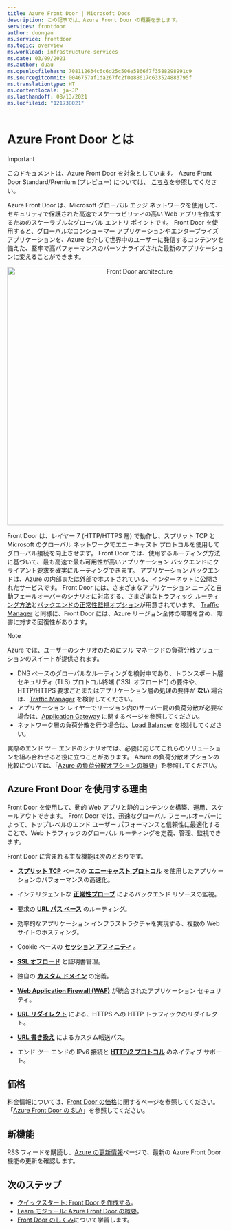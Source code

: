 ```yaml
---
title: Azure Front Door | Microsoft Docs
description: この記事では、Azure Front Door の概要を示します。
services: frontdoor
author: duongau
ms.service: frontdoor
ms.topic: overview
ms.workload: infrastructure-services
ms.date: 03/09/2021
ms.author: duau
ms.openlocfilehash: 708112634c6c6d25c506e5866f7f3588298991c9
ms.sourcegitcommit: 0046757af1da267fc2f0e88617c633524883795f
ms.translationtype: HT
ms.contentlocale: ja-JP
ms.lasthandoff: 08/13/2021
ms.locfileid: "121738021"
---
```

# <a name="what-is-azure-front-door"></a>Azure Front Door とは

> [!IMPORTANT]
> このドキュメントは、Azure Front Door を対象としています。 Azure Front Door Standard/Premium (プレビュー) については、 [こちら](standard-premium/overview.md)を参照してください。

Azure Front Door は、Microsoft グローバル エッジ ネットワークを使用して、セキュリティで保護された高速でスケーラビリティの高い Web アプリを作成するためのスケーラブルなグローバル エントリ ポイントです。 Front Door を使用すると、グローバルなコンシューマー アプリケーションやエンタープライズ アプリケーションを、Azure を介して世界中のユーザーに発信するコンテンツを備えた、堅牢で高パフォーマンスのパーソナライズされた最新のアプリケーションに変えることができます。

<p align="center">
  <img src="./media/front-door-overview/front-door-visual-diagram.png" alt="Front Door architecture" width="600" title="Azure Front Door">
</p>

Front Door は、レイヤー 7 (HTTP/HTTPS 層) で動作し、スプリット TCP と Microsoft のグローバル ネットワークでエニーキャスト プロトコルを使用してグローバル接続を向上させます。 Front Door では、使用するルーティング方法に基づいて、最も高速で最も可用性が高いアプリケーション バックエンドにクライアント要求を確実にルーティングできます。 アプリケーション バックエンドは、Azure の内部または外部でホストされている、インターネットに公開されたサービスです。 Front Door には、さまざまなアプリケーション ニーズと自動フェールオーバーのシナリオに対応する、さまざまな[トラフィック ルーティング方法](front-door-routing-methods.md)と[バックエンドの正常性監視オプション](front-door-health-probes.md)が用意されています。 [Traffic Manager](../traffic-manager/traffic-manager-overview.md) と同様に、Front Door には、Azure リージョン全体の障害を含め、障害に対する回復性があります。

>[!NOTE]
> Azure では、ユーザーのシナリオのためにフル マネージドの負荷分散ソリューションのスイートが提供されます。 
> * DNS ベースのグローバルなルーティングを検討中であり、トランスポート層セキュリティ (TLS) プロトコル終端 ("SSL オフロード") の要件や、HTTP/HTTPS 要求ごとまたはアプリケーション層の処理の要件が **ない** 場合は、[Traffic Manager](../traffic-manager/traffic-manager-overview.md) を検討してください。 
> * アプリケーション レイヤーでリージョン内のサーバー間の負荷分散が必要な場合は、[Application Gateway](../application-gateway/overview.md) に関するページを参照してください。
> * ネットワーク層の負荷分散を行う場合は、[Load Balancer](../load-balancer/load-balancer-overview.md) を検討してください。 
> 
> 実際のエンド ツー エンドのシナリオでは、必要に応じてこれらのソリューションを組み合わせると役に立つことがあります。
> Azure の負荷分散オプションの比較については、「[Azure の負荷分散オプションの概要](/azure/architecture/guide/technology-choices/load-balancing-overview)」を参照してください。

## <a name="why-use-azure-front-door"></a>Azure Front Door を使用する理由

Front Door を使用して、動的 Web アプリと静的コンテンツを構築、運用、スケールアウトできます。 Front Door では、迅速なグローバル フェールオーバーによって、トップレベルのエンド ユーザー パフォーマンスと信頼性に最適化することで、Web トラフィックのグローバル ルーティングを定義、管理、監視できます。

Front Door に含まれる主な機能は次のとおりです。

* **[スプリット TCP](front-door-routing-architecture.md#splittcp)** ベースの **[エニーキャスト プロトコル](front-door-routing-architecture.md#anycast)** を使用したアプリケーションのパフォーマンスの高速化。

* インテリジェントな **[正常性プローブ](front-door-health-probes.md)** によるバックエンド リソースの監視。

*  要求の **[URL パス ベース](front-door-route-matching.md)** のルーティング。

* 効率的なアプリケーション インフラストラクチャを実現する、複数の Web サイトのホスティング。 

* Cookie ベースの **[セッション アフィニティ](front-door-routing-methods.md#affinity)** 。

* **[SSL オフロード](front-door-custom-domain-https.md)** と証明書管理。

* 独自の **[カスタム ドメイン](front-door-custom-domain.md)** の定義。 

* **[Web Application Firewall (WAF)](../web-application-firewall/overview.md)** が統合されたアプリケーション セキュリティ。

* **[URL リダイレクト](front-door-url-redirect.md)** による、HTTPS への HTTP トラフィックのリダイレクト｡

* **[URL 書き換え](front-door-url-rewrite.md)** によるカスタム転送パス。

* エンド ツー エンドの IPv6 接続と **[HTTP/2 プロトコル](front-door-http2.md)** のネイティブ サポート。

## <a name="pricing"></a>価格

料金情報については、[Front Door の価格](https://azure.microsoft.com/pricing/details/frontdoor/)に関するページを参照してください。 「[Azure Front Door の SLA](https://azure.microsoft.com/support/legal/sla/frontdoor/v1_0/)」を参照してください。

## <a name="whats-new"></a>新機能

RSS フィードを購読し、[Azure の更新情報](https://azure.microsoft.com/updates/?category=networking&query=Azure%20Front%20Door)ページで、最新の Azure Front Door 機能の更新を確認します。

## <a name="next-steps"></a>次のステップ

- [クイックスタート: Front Door を作成する](quickstart-create-front-door.md)。
- [Learn モジュール: Azure Front Door の概要](/learn/modules/intro-to-azure-front-door/)。
- [Front Door のしくみ](front-door-routing-architecture.md)について学習します。
